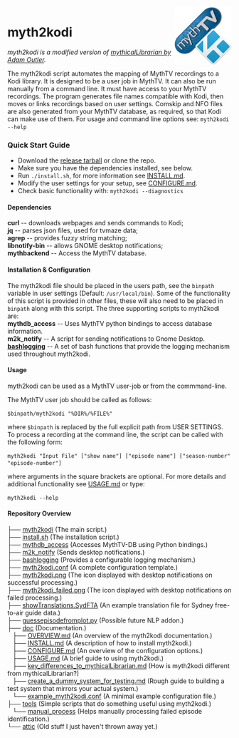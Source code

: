 <img align="right" src="myth2kodi.png" alt="myth2kodi icon" />

# myth2kodi
*myth2kodi is a modified version of [mythicalLibrarian by Adam Outler](https://github.com/adamoutler/mythicallibrarian).*

The myth2kodi script automates the mapping of MythTV recordings to a Kodi
library. It is designed to be a user job in MythTV. It can also be run
manually from a command line. It must have access to your MythTV recordings.
The program generates file names compatible with Kodi, then moves or links
recordings based on user settings. Comskip and NFO files are also generated
from your MythTV database, as required, so that Kodi can make use of them.
For usage and command line options see: `myth2kodi --help`

### Quick Start Guide
  + Download the [release tarball](https://github.com/stuart-knock/myth2kodi/releases/latest) or clone the repo.
  + Make sure you have the dependencies installed, see below.
  + Run `./install.sh`, for more information see [INSTALL.md](./doc/INSTALL.md).
  + Modify the user settings for your setup, see [CONFIGURE.md](./doc/CONFIGURE.md).
  + Check basic functionality with: `myth2kodi --diagnostics`

#### Dependencies
**curl** -- downloads webpages and sends commands to Kodi;  
**jq** -- parses json files, used for tvmaze data;  
**agrep** -- provides fuzzy string matching;  
**libnotify-bin** -- allows GNOME desktop notifications;  
**mythbackend** -- Access the MythTV database.  

#### Installation & Configuration
The myth2kodi file should be placed in the users path, see the `binpath`
variable in user settings (Default: `/usr/local/bin`). Some of the
functionality of this script is provided in other files, these will also
need to be placed in `binpath` along with this script. The three supporting
scripts to myth2kodi are:  
**mythdb_access** -- Uses MythTV python bindings to access database information.  
**m2k_notify** -- A script for sending notifications to Gnome Desktop.  
[**bashlogging**](https://github.com/stuart-knock/bash-tools) --
                A set of bash functions that provide the logging mechanism used
                throughout myth2kodi.

#### Usage
myth2kodi can be used as a MythTV user-job or from the commmand-line.

The MythTV user job should be called as follows:

    $binpath/myth2kodi "%DIR%/%FILE%"

where `$binpath` is replaced by the full explicit path from USER SETTINGS.
To process a recording at the command line, the script can be called with the
following form:
    
    myth2kodi "Input File" ["show name"] ["episode name"] ["season-number" "episode-number"]

where arguments in the square brackets are optional. For more details and
additional functionality see [USAGE.md](./doc/USAGE.md) or type:
    
    myth2kodi --help


#### Repository Overview
<p>
  ├── <a href="./myth2kodi">myth2kodi</a> (The main script.) <br>
  ├── <a href="./install.sh">install.sh</a> (The installation script.) <br>
  ├── <a href="./mythdb_access">mythdb_access</a> (Accesses MythTV-DB using Python bindings.) <br>
  ├── <a href="./m2k_notify">m2k_notify</a> (Sends desktop notifications.) <br>
  ├── <a href="./bashlogging">bashlogging</a> (Provides a configurable logging mechanism.) <br>
  ├── <a href="./myth2kodi.conf">myth2kodi.conf</a> (A complete configuration template.) <br>
  ├── <a href="./myth2kodi.png">myth2kodi.png</a> (The icon displayed with desktop notifications on successful processing.) <br>
  ├── <a href="./myth2kodi_failed.png">myth2kodi_failed.png</a> (The icon displayed with desktop notifications on failed processing.) <br>
  ├── <a href="./showTranslations.SydFTA">showTranslations.SydFTA</a> (An example translation file for Sydney free-to-air guide data.) <br>
  ├── <a href="./guessepisodefromplot.py">guessepisodefromplot.py</a> (Possible future NLP addon.) <br>
  ├── <a href="./doc/">doc</a> (Documentation.) <br>
      ├── <a href="./doc/OVERVIEW.md">OVERVIEW.md</a> (An overview of the myth2kodi documentation.) <br>
      ├── <a href="./doc/INSTALL.md">INSTALL.md</a> (A description of how to install myth2kodi.) <br>
      ├── <a href="./doc/CONFIGURE.md">CONFIGURE.md</a> (An overview of the configuration options.) <br>
      ├── <a href="./doc/USAGE.md">USAGE.md</a> (A brief guide to using myth2kodi.) <br>
      ├── <a href="./doc/key_differences_to_mythicalLibrarian.md">key_differences_to_mythicalLibrarian.md</a> (How is myth2kodi different from mythicalLibrarian?) <br>
      ├── <a href="./doc/create_a_dummy_system_for_testing.md">create_a_dummy_system_for_testing.md</a> (Rough guide to building a test system that mirrors your actual system.) <br>
      └── <a href="./doc/example_myth2kodi.conf">example_myth2kodi.conf</a> (A minimal example configuration file.) <br>
  ├── <a href="./doc/">tools</a> (Simple scripts that do something useful using myth2kodi.) <br>
      └── <a href="./tools/manual_process">manual_process</a> (Helps manually processing failed episode identification.) <br>
  └── <a href="./attic/">attic</a> (Old stuff I just haven't thrown away yet.) <br>
</p>
